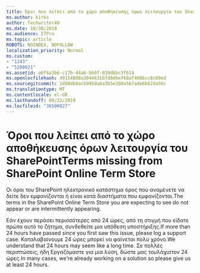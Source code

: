 ```yaml
---
title: Όροι που λείπει από το χώρο αποθήκευσης όρων λειτουργία του SharePoint
ms.author: kirks
author: Techwriter40
ms.date: 10/30/2018
ms.audience: ITPro
ms.topic: article
ROBOTS: NOINDEX, NOFOLLOW
localization_priority: Normal
ms.custom:
- "1243"
- "5200021"
ms.assetid: a0f6a3b6-c17b-44a6-bb0f-039dbbc3f614
ms.openlocfilehash: 49154808a30446316fd8d6ef68af4086cc8c69ed
ms.sourcegitcommit: 1d98db8acb9959aba3b5e308a567ade6b62da56c
ms.translationtype: MT
ms.contentlocale: el-GR
ms.lasthandoff: 08/22/2019
ms.locfileid: "36500827"
---
```

# <a name="terms-missing-from-sharepoint-online-term-store"></a><span data-ttu-id="2044c-102">Όροι που λείπει από το χώρο αποθήκευσης όρων λειτουργία του SharePoint</span><span class="sxs-lookup"><span data-stu-id="2044c-102">Terms missing from SharePoint Online Term Store</span></span>

<span data-ttu-id="2044c-103">Οι όροι του SharePoint ηλεκτρονικό κατάστημα όρος που αναμένετε να δείτε δεν εμφανίζονται ή είναι κατά διαστήματα που εμφανίζονται.</span><span class="sxs-lookup"><span data-stu-id="2044c-103">The terms in the SharePoint Online Term Store you are expecting to see do not appear or are intermittently appearing.</span></span>
  
<span data-ttu-id="2044c-104">Εάν έχουν περάσει περισσότερες από 24 ώρες, από τη στιγμή που είδατε πρώτα αυτό το ζήτημα, συνδεθείτε μια υπόθεση υποστήριξης.</span><span class="sxs-lookup"><span data-stu-id="2044c-104">If more than 24 hours have passed since you first saw this issue, please log a support case.</span></span> <span data-ttu-id="2044c-105">Καταλαβαίνουμε 24 ώρες μπορεί να φαίνεται πολύ χρόνο.</span><span class="sxs-lookup"><span data-stu-id="2044c-105">We understand that 24 hours may seem like a long time.</span></span> <span data-ttu-id="2044c-106">Σε πολλές περιπτώσεις, ήδη Εργαζόμαστε για μια λύση, δώστε μας τουλάχιστον 24 ώρες.</span><span class="sxs-lookup"><span data-stu-id="2044c-106">In many cases, we're already working on a solution so please give us at least 24 hours.</span></span>
  